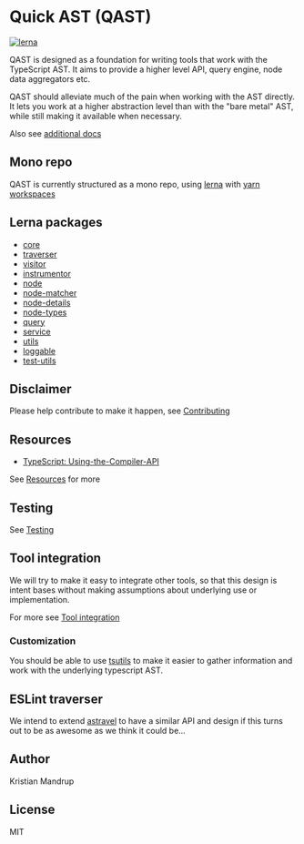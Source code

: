 # Quick AST (QAST)

[![lerna](https://img.shields.io/badge/maintained%20with-lerna-cc00ff.svg)](https://lernajs.io/)

QAST is designed as a foundation for writing tools that work with the TypeScript AST. It aims to provide a higher level API, query engine, node data aggregators etc.

QAST should alleviate much of the pain when working with the AST directly.
It lets you work at a higher abstraction level than with the "bare metal" AST, while still making it available when necessary.

Also see [additional docs](docs/index.md)

## Mono repo

QAST is currently structured as a mono repo, using [lerna](https://lernajs.io/) with [yarn workspaces](https://yarnpkg.com/blog/2017/08/02/introducing-workspaces/)

## Lerna packages

* [core](packages/core/Readme.md)
* [traverser](packages/traverser/Readme.md)
* [visitor](packages/visitor/Readme.md)
* [instrumentor](packages/instrumentor/Readme.md)
* [node](packages/node/Readme.md)
* [node-matcher](packages/node-matcher/Readme.md)
* [node-details](packages/node-details/Readme.md)
* [node-types](packages/node-types/Readme.md)
* [query](packages/query/Readme.md)
* [service](packages/service/Readme.md)
* [utils](packages/utils/Readme.md)
* [loggable](packages/loggable/Readme.md)
* [test-utils](packages/test-utils/Readme.md)

## Disclaimer

Please help contribute to make it happen, see [Contributing](CONTRIBUTING.md)

## Resources

* [TypeScript: Using-the-Compiler-API](https://github.com/Microsoft/TypeScript/wiki/Using-the-Compiler-API)

See [Resources](docs/resources.md) for more

## Testing

See [Testing](docs/testing.md)

## Tool integration

We will try to make it easy to integrate other tools, so that this design is intent bases without making assumptions about underlying use or implementation.

For more see [Tool integration](docs/tool-integration.md)

### Customization

You should be able to use [tsutils](https://github.com/ajafff/tsutils) to make it easier to gather information and work with the underlying typescript AST.

## ESLint traverser

We intend to extend [astravel](https://github.com/kristianmandrup/astravel) to have a similar API and design if this turns out to be as awesome as we think it could be...

## Author

Kristian Mandrup

## License

MIT
